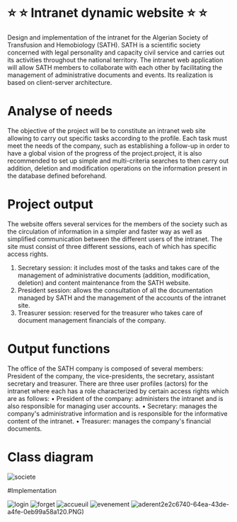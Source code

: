 # ⭐️ ⭐️ Intranet dynamic website  ⭐️ ⭐️
Design and implementation of the intranet for the Algerian Society of Transfusion  and Hemobiology (SATH).
SATH is a scientific society concerned with legal personality and capacity civil service and carries out its activities throughout the national territory.
The intranet web application will allow SATH members to collaborate with each other by facilitating the management of administrative documents and events. Its realization
is based on client-server architecture.

# Analyse of needs
The objective of the project will be to constitute an intranet web site allowing to carry out specific tasks according to the profile. Each task must meet the needs of the company, such as establishing a follow-up in order to have a global vision of the progress of the project.project, it is also recommended to set up simple and multi-criteria searches to then carry out addition, deletion and modification operations on the information present in the database defined beforehand.

# Project output
The website offers several services for the members of the society such as the circulation of information in a simpler and faster way as well as simplified communication between the different users of the intranet.
The site must consist of three different sessions, each of which has specific access rights.
1) Secretary session: it includes most of the tasks and takes care of the management of administrative documents (addition, modification, deletion) and content maintenance from the SATH website.
2) President session: allows the consultation of all the documentation managed by SATH and the management of the accounts of the intranet site.
3) Treasurer session: reserved for the treasurer who takes care of document management financials of the company.

# Output functions
The office of the SATH company is composed of several members: President of the company, the vice-presidents, the secretary, assistant secretary and treasurer.
There are three user profiles (actors) for the intranet where each has a role characterized by certain access rights which are as follows:
• President of the company: administers the intranet and is also responsible for managing user accounts.
• Secretary: manages the company's administrative information and is responsible for the informative content of the intranet.
• Treasurer: manages the company's financial documents.

# Class diagram 

![societe](https://user-images.githubusercontent.com/69325676/221445719-a0725289-2897-4aad-bfff-3334476008c2.jpg)

#Implementation

![login](https://user-images.githubusercontent.com/69325676/221583227-7799123e-6ec2-49cc-9fbb-cc0858d48799.PNG)
![forget](https://user-images.githubusercontent.com/69325676/221583794-2e2c6740-64ea-43de-a4fe-0eb99a58a120.PNG)
![accueuil](https://user-images.githubusercontent.com/69325676/221584970-6c6b6559-d4aa-42bb-a7aa-a8aab41e4736.PNG)
![evenement](https://user-images.githubusercontent.com/69325676/221586465-913f3fbf-15dd-4a13-bc89-0aabdf82b1c5.PNG)
![aderent](https://user-images.githubusercontent.com/69325676/221585658-0c745b37-96e5-4ae3-bc8c-aced7749a673.PNG)2e2c6740-64ea-43de-a4fe-0eb99a58a120.PNG)

